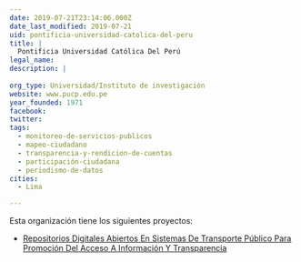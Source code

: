 ```yaml
---
date: 2019-07-21T23:14:06.000Z
date_last_modified: 2019-07-21
uid: pontificia-universidad-catolica-del-peru
title: |
  Pontificia Universidad Católica Del Perú
legal_name: 
description: |
  
org_type: Universidad/Instituto de investigación
website: www.pucp.edu.pe
year_founded: 1971
facebook: 
twitter: 
tags:
  - monitoreo-de-servicios-publicos
  - mapeo-ciudadano
  - transparencia-y-rendicion-de-cuentas
  - participación-ciudadana
  - periodismo-de-datos
cities: 
  - Lima

---
```


Esta organización tiene los siguientes proyectos:

- [Repositorios Digitales Abiertos En Sistemas De Transporte Público Para Promoción Del Acceso A Información Y Transparencia](/proyectos/repositorios-digitales-abiertos-en-sistemas-de-transporte-publico-para-promocion-del-acceso-a-informacion-y-transparencia)
